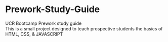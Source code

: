 # Prework-Study-Guide
UCR Bootcamp Prework study guide
<br>
This is a small project designed to teach prospective students the basics of HTML, CSS, & JAVASCRIPT
